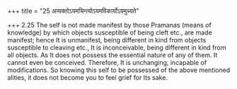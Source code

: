 +++
title = "25 अव्यक्तोऽयमचिन्त्योऽयमविकार्योऽयमुच्यते"

+++
2.25 The self is not made manifest by those Pramanas (means of knowledge) by which objects susceptible of being cleft etc., are made manifest; hence It is unmanifest, being different in kind from objects susceptible to cleaving etc., It is inconceivable, being different in kind from all objects. As It does not possess the essential nature of any of them. It cannot even be conceived. Therefore, It is unchanging,
incapable of modifications. So knowing this self to be possessed of the above mentioned alities, it does not become you to feel grief for Its sake.
